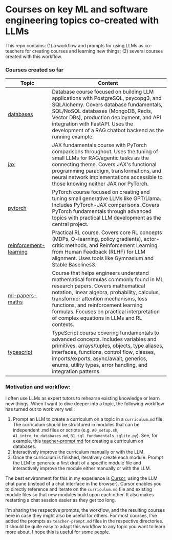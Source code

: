 # Courses on key ML and software engineering topics co-created with LLMs

This repo contains: (1) a workflow and prompts for using LLMs as co-teachers for creating courses and learning new things; (2) several courses created with this workflow. 

### Courses created so far

| Topic | Content |
|-------|---------|
| [databases](./databases/) | Database course focused on building LLM applications with PostgreSQL, psycopg3, and SQLAlchemy. Covers database fundamentals, SQL/NoSQL databases (MongoDB, Redis, Vector DBs), production deployment, and API integration with FastAPI. Uses the development of a RAG chatbot backend as the running example. |
| [jax](./jax/) | JAX fundamentals course with PyTorch comparisons throughout. Uses the tuning of small LLMs for RAG/agentic tasks as the connecting theme. Covers JAX's functional programming paradigm, transformations, and neural network implementations accessible to those knowing neither JAX nor PyTorch. |
| [pytorch](./pytorch/) | PyTorch course focused on creating and tuning small generative LLMs like GPT/Llama. Includes PyTorch-JAX comparisons. Covers PyTorch fundamentals through advanced topics with practical LLM development as the central project. |
| [reinforcement-learning](./reinforcement-learning/) | Practical RL course. Covers core RL concepts (MDPs, Q-learning, policy gradients), actor-critic methods, and Reinforcement Learning from Human Feedback (RLHF) for LLM alignment. Uses tools like Gymnasium and Stable Baselines3. |
| [ml-papers-maths](./ml-papers-maths/) | Course that helps engineers understand mathematical formulas commonly found in ML research papers. Covers mathematical notation, linear algebra, probability, calculus, transformer attention mechanisms, loss functions, and reinforcement learning formulas. Focuses on practical interpretation of complex equations in LLMs and RL contexts. |
| [typescript](./typescript/) | TypeScript course covering fundamentals to advanced concepts. Includes variables and primitives, arrays/tuples, objects, type aliases, interfaces, functions, control flow, classes, imports/exports, async/await, generics, enums, utility types, error handling, and integration patterns. |

### Motivation and workflow: 
I often use LLMs as expert tutors to rehearse existing knowledge or learn new things. When I want to dive deeper into a topic, the following workflow has turned out to work very well: 
1. Prompt an LLM to create a curriculum on a topic in a `curriculum.md` file. The curriculum should be structured in modules that can be independent .md files or scripts (e.g. `A0_setup.sh`, `A1_intro_to_databases.md`, `B1_sql_fundamentals_sqlite.py`). See, for example, this [teacher-prompt.md](.databases/a-teacher-prompt.md) for creating a curriculum on databases.
2. Interactively improve the curriculum manually or with the LLM.
3. Once the curriculum is finished, iteratively create each module: Prompt the LLM to generate a first draft of a specific module file and interactively improve the module either manually or with the LLM. 

The best environment for this in my experience is [Cursor](https://www.cursor.com/en), using the LLM chat pane (instead of a chat interface in the browser). Cursor enables you to directly reference and iterate on the `curriculum.md` file and existing module files so that new modules build upon each other. It also makes restarting a chat session easier as they get too long.

I'm sharing the respective prompts, the workflow, and the resulting courses here in case they might also be useful for others. For most courses, I've added the prompts as `teacher-prompt.md` files in the respective directories. It should be quite easy to adapt this workflow to any topic you want to learn more about. I hope this is useful for some people. 






